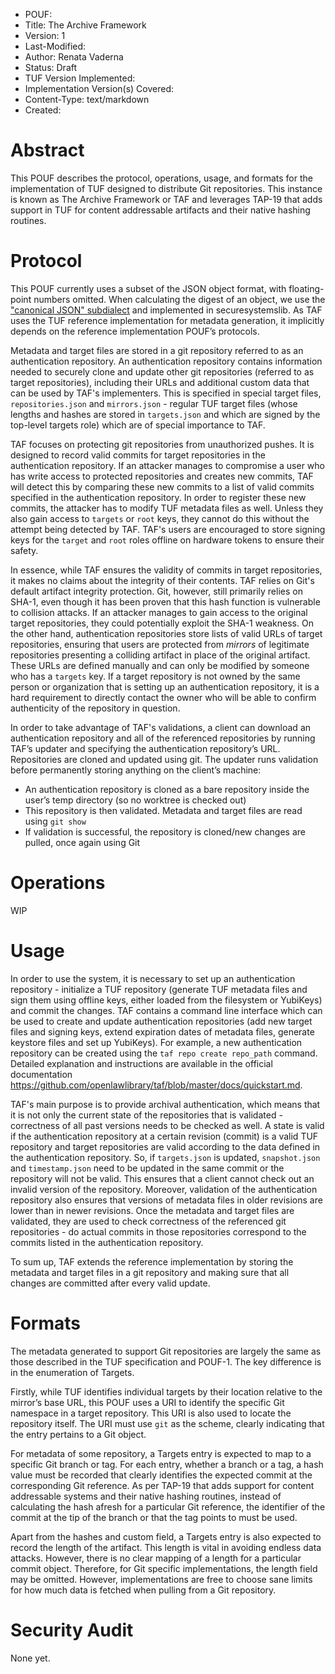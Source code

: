 * POUF:
* Title: The Archive Framework
* Version: 1
* Last-Modified:
* Author: Renata Vaderna
* Status: Draft
* TUF Version Implemented:
* Implementation Version(s) Covered:
* Content-Type: text/markdown
* Created:

# Abstract

This POUF describes the protocol, operations, usage, and formats for the
implementation of TUF designed to distribute Git repositories. This instance is
known as The Archive Framework or TAF and leverages TAP-19 that adds support in
TUF for content addressable artifacts and their native hashing routines.

# Protocol

This POUF currently uses a subset of the JSON object format, with floating-point
numbers omitted. When calculating the digest of an object, we use the
["canonical JSON" subdialect](http://wiki.laptop.org/go/Canonical_JSON) and
implemented in securesystemslib. As TAF uses the TUF reference implementation
for metadata generation, it implicitly depends on the reference implementation
POUF’s protocols.

Metadata and target files are stored in a git repository referred to as an
authentication repository. An authentication repository contains information
needed to securely clone and update other git repositories (referred to as
target repositories), including their URLs and additional custom data that can
be used by TAF's implementers. This is specified in special target files,
`repositories.json` and `mirrors.json` - regular TUF  target files (whose
lengths and hashes are stored in `targets.json` and which are signed by the
top-level targets role) which are of special importance to TAF.

TAF focuses on protecting git repositories from unauthorized pushes. It is
designed to record valid commits for target repositories in the authentication
repository. If an attacker manages to compromise a user who has write access to
protected repositories and creates new commits, TAF will detect this by
comparing these new commits to a list of valid commits specified in the
authentication repository. In order to register these new commits, the attacker
has to modify TUF metadata files as well. Unless they also gain access to
`targets` or `root` keys, they cannot do this without the attempt being
detected by TAF. TAF's users are encouraged to store signing keys for the
`target` and `root` roles offline on hardware tokens to ensure their safety.

In essence, while TAF ensures the validity of commits in target repositories,
it makes no claims about the integrity of their contents. TAF relies on Git's
default artifact integrity protection. Git, however, still primarily relies on
SHA-1, even though it has been proven that this hash function is vulnerable to
collision attacks. If an attacker manages to gain access to the original target
repositories, they could potentially exploit the SHA-1 weakness. On the other hand,
authentication repositories store lists of valid URLs of target repositories,
ensuring that users are protected from _mirrors_ of legitimate repositories presenting
a colliding artifact in place of the original artifact. These URLs are defined manually
and can only be modified by someone who has a `targets` key. If a target repository
is not owned by the same person or organization that is setting up an authentication
repository, it is a hard requirement to directly contact the owner who will be
able to confirm authenticity of the repository in question.

In order to take advantage of TAF's validations, a client can download an
authentication repository and all of the referenced repositories by running
TAF’s updater and specifying the authentication repository’s URL. Repositories
are cloned and updated using git. The updater runs validation before
permanently storing anything on the client’s machine:
*   An authentication repository is cloned as a bare repository inside the
    user’s temp directory (so no worktree is checked out)
*   This repository is then validated. Metadata and target files are read using
    `git show`
*   If validation is successful, the repository is cloned/new changes are
    pulled, once again using Git


# Operations

WIP

# Usage

In order to use the system, it is necessary to set up an authentication
repository - initialize a TUF repository (generate TUF metadata files and sign
them using offline keys, either loaded from the filesystem or YubiKeys) and
commit the changes. TAF contains a command line interface which can be used to
create and update authentication repositories (add new target files and signing
keys, extend expiration dates of metadata files, generate keystore files and
set up YubiKeys). For example, a new authentication repository can be created
using the `taf repo create repo_path` command. Detailed explanation and
instructions are available in the official documentation
https://github.com/openlawlibrary/taf/blob/master/docs/quickstart.md.

TAF's main purpose is to provide archival authentication, which means that it
is not only the current state of the repositories that is validated -
correctness of all past versions needs to be checked as well. A state is valid
if the authentication repository at a certain revision (commit) is a valid TUF
repository and target repositories are valid according to the data defined in
the authentication repository. So, if `targets.json` is updated,
`snapshot.json` and `timestamp.json` need to be updated in the same commit or
the repository will not be valid. This ensures that a client cannot check out
an invalid version of the repository. Moreover, validation of the
authentication repository also ensures that versions of metadata files in older
revisions are lower than in newer revisions.  Once the metadata and target
files are validated, they are used to check correctness of the referenced git
repositories - do actual commits in those repositories correspond to the
commits listed in the authentication repository.

To sum up, TAF extends the reference implementation by storing the metadata and
target files in a git repository and making sure that all changes are committed
after every valid update.

# Formats

The metadata generated to support Git repositories are largely the same as
those described in the TUF specification and POUF-1. The key difference is in
the enumeration of Targets.

Firstly, while TUF identifies individual targets by their location relative to
the mirror’s base URL, this POUF uses a URI to identify the specific Git
namespace in a target repository. This URI is also used to locate the
repository itself. The URI must use `git` as the scheme, clearly indicating
that the entry pertains to a Git object.

For metadata of some repository, a Targets entry is expected to map to a
specific Git branch or tag. For each entry, whether a branch or a tag, a hash
value must be recorded that clearly identifies the expected commit at the
corresponding Git reference. As per TAP-19 that adds support for content
addressable systems and their native hashing routines, instead of calculating
the hash afresh for a particular Git reference, the identifier of the commit at
the tip of the branch or that the tag points to must be used.

Apart from the hashes and custom field, a Targets entry is also expected to
record the length of the artifact. This length is vital in avoiding endless
data attacks. However, there is no clear mapping of a length for a particular
commit object. Therefore, for Git specific implementations, the length field
may be omitted. However, implementations are free to choose sane limits for how
much data is fetched when pulling from a Git repository.

# Security Audit

None yet.

